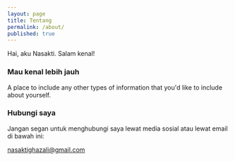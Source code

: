 ```yaml
---
layout: page
title: Tentang
permalink: /about/
published: true
---
```


Hai, aku Nasakti. Salam kenal!

### Mau kenal lebih jauh

A place to include any other types of information that you'd like to include about yourself.

### Hubungi saya

Jangan segan untuk menghubungi saya lewat media sosial atau lewat email di bawah ini:

[nasaktighazali@gmail.com](mailto:nasaktighazali@gmail.com)
